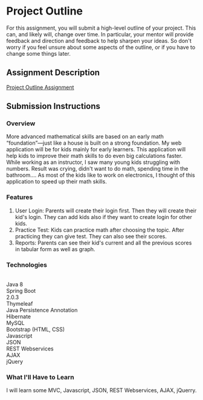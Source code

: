 # Project Outline
For this assignment, you will submit a high-level outline of your project. This can, and likely will, change over time. In particular, your mentor will provide feedback and direction and feedback to help sharpen your ideas. So don't worry if you feel unsure about some aspects of the outline, or if you have to change some things later.

## Assignment Description
[Project Outline Assignment](https://education.launchcode.org/liftoff/assignments/project-outline/)

## Submission Instructions

### Overview
More advanced mathematical skills are based on an early math “foundation”—just like a house is built on a strong foundation. 
My web application will be for kids mainly for early learners. This application will help kids to improve their math skills to do even big calculations faster.
While working as an instructor, I saw many young kids struggling with numbers. Result was crying, didn't want to do math, spending time in the bathroom....  As most of the kids like to work on electronics, I thought of this application to speed up their math skills. 

### Features

1. User Login: Parents will create their login first. Then they will create their kid's login. They can add kids also if they want to create login for other kids. 
2. Practice Test: Kids can practice math after choosing the topic. After practicing they can give test. They can also see their scores.
3. Reports: Parents can see their kid's current and all the previous scores in tabular form as well as graph.

### Technologies

<br>Java 8 
<br>Spring Boot<br> 2.0.3
<br>Thymeleaf
<br>Java Persistence Annotation
<br>Hibernate 
<br>MySQL 
<br>Bootstrap (HTML, CSS)
<br>Javascript 
<br>JSON
<br>REST Webservices
<br>AJAX
<br>jQuery


### What I'll Have to Learn

I will learn some MVC, Javascript, JSON, REST Webservices, AJAX, jQuerry.
